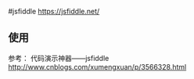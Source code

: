#jsfiddle
https://jsfiddle.net/


## 使用
参考：
代码演示神器——jsfiddle
http://www.cnblogs.com/xumengxuan/p/3566328.html